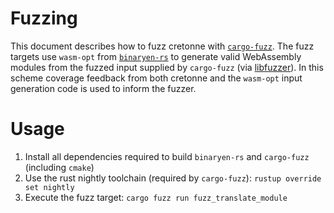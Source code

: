 # Fuzzing

This document describes how to fuzz cretonne with [`cargo-fuzz`](https://github.com/rust-fuzz/cargo-fuzz). The fuzz targets use `wasm-opt` from [`binaryen-rs`](https://github.com/pepyakin/binaryen-rs) to generate valid WebAssembly modules from the fuzzed input supplied by `cargo-fuzz` (via [libfuzzer](http://llvm.org/docs/LibFuzzer.html)). In this scheme coverage feedback from both cretonne and the `wasm-opt` input generation code is used to inform the fuzzer.

# Usage

1. Install all dependencies required to build `binaryen-rs` and `cargo-fuzz` (including `cmake`)
2. Use the rust nightly toolchain (required by `cargo-fuzz`): `rustup override set nightly`
3. Execute the fuzz target: `cargo fuzz run fuzz_translate_module`
